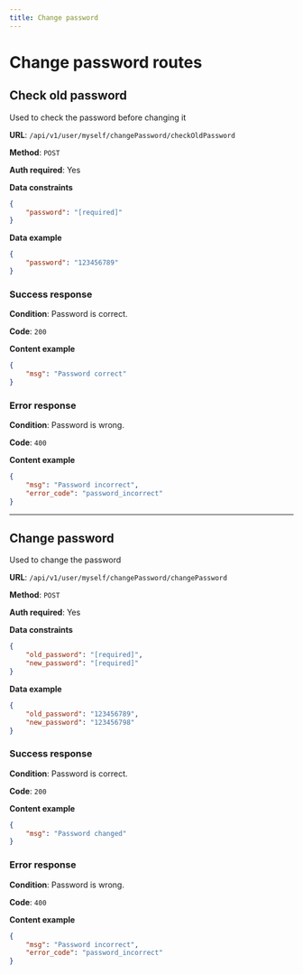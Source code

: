 ```yaml
---
title: Change password
---
```


# Change password routes

## Check old password
Used to check the password before changing it

**URL**: `/api/v1/user/myself/changePassword/checkOldPassword`

**Method**: `POST`

**Auth required**: Yes

**Data constraints**
```json
{
    "password": "[required]"
}
```

**Data example**
```json
{
    "password": "123456789"
}
```

### Success response
**Condition**: Password is correct.

**Code**: `200`

**Content example**
```json
{
    "msg": "Password correct"
}
```

### Error response
**Condition**: Password is wrong.

**Code**: `400`

**Content example**
```json
{
    "msg": "Password incorrect",
    "error_code": "password_incorrect"
}
```
---

## Change password
Used to change the password

**URL**: `/api/v1/user/myself/changePassword/changePassword`

**Method**: `POST`

**Auth required**: Yes

**Data constraints**
```json
{
    "old_password": "[required]",
    "new_password": "[required]"
}
```

**Data example**
```json
{
	"old_password": "123456789",
	"new_password": "123456798"
}
```

### Success response
**Condition**: Password is correct.

**Code**: `200`

**Content example**
```json
{
    "msg": "Password changed"
}
```

### Error response
**Condition**: Password is wrong.

**Code**: `400`

**Content example**
```json
{
    "msg": "Password incorrect",
    "error_code": "password_incorrect"
}
```